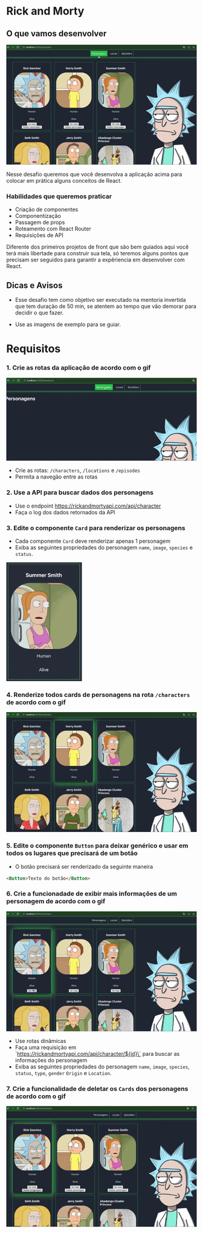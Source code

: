 # Rick and Morty

## O que vamos desenvolver
![app](app.gif)

Nesse desafio queremos que você desenvolva a aplicação acima para colocar em prática alguns conceitos de React.

### Habilidades que queremos praticar
* Criação de componentes
* Componentização
* Passagem de props
* Roteamento com React Router
* Requisições de API

Diferente dos primeiros projetos de front que são bem guiados aqui você terá mais libertade para construir sua tela, só teremos alguns pontos que precisam ser seguidos para garantir a expêriencia em desenvolver com React.

## Dicas e Avisos
* Esse desafio tem como objetivo ser executado na mentoria invertida que tem duração de 50 min, se atentem ao tempo que vão demorar para decidir o que fazer.

* Use as imagens de exemplo para se guiar. 

# Requisitos
### 1. Crie as rotas da aplicação de acordo com o gif
![req1](req1.gif)
  - Crie as rotas: `/characters`, `/locations` e `/episodes`
  - Permita a navegão entre as rotas

### 2. Use a API para buscar dados dos personagens
  - Use o endpoint https://rickandmortyapi.com/api/character
  - Faça o log dos dados retornados da API

### 3. Edite o componente `Card` para renderizar os personagens
  - Cada componente `Card` deve renderizar apenas 1 personagem
  - Exiba as seguintes propriedades do personagem `name`, `image`, `species` e `status`.


<img src="req3.png" alt="drawing" width="200"/> 

### 4. Renderize todos cards de personagens na rota `/characters` de acordo com o gif
![req4](req4.gif)

### 5. Edite o componente `Button` para deixar genérico e usar em todos os lugares que precisará de um botão
  - O botão precisará ser renderizado da seguinte maneira
  ```html
  <Button>Texto do botão</Button>
  ```

### 6. Crie a funcionadade de exibir mais informações de um personagem de acordo com o gif
![req6](req6.gif)
 - Use rotas dinâmicas
 - Faça uma requisição em \`https://rickandmortyapi.com/api/character/${id}\` para buscar as informações do personagem
 - Exiba as seguintes propriedades do personagem `name`, `image`, `species`, `status`, `type`, `gender` `Origin` e `Location`.

### 7. Crie a funcionalidade de deletar os `Cards` dos personagens de acordo com o gif
![req7](req7.gif)
